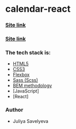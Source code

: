 # calendar-react

### [Site link](https://optimistic-kirch-995ed8.netlify.app/)
### [Site link](https://juliyasavelyeva.github.io/calendar-react/)

### The tech stack is:

- [HTML5](https://en.wikipedia.org/wiki/HTML5)
- [CSS3](https://en.wikipedia.org/wiki/Cascading_Style_Sheets)
- [Flexbox](https://en.wikipedia.org/wiki/CSS_Flexible_Box_Layout)
- [Sass (Scss)](https://sass-lang.com/)
- [BEM methodology](https://en.bem.info/methodology/)
- [JavaScript]
- [React]

### Author

- Juliya Savelyeva
